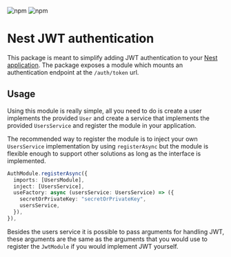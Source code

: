 ![npm](https://img.shields.io/npm/dt/nest-jwt-auth.svg)
![npm](https://img.shields.io/npm/v/nest-jwt-auth.svg)

# Nest JWT authentication

This package is meant to simplify adding JWT authentication to your [Nest application](https://nestjs.com/). The package exposes a module which mounts an authentication endpoint at the `/auth/token` url.

## Usage

Using this module is really simple, all you need to do is create a user implements the provided `User` and create a service that implements the provided `UsersService` and register the module in your application.

The recommended way to register the module is to inject your own `UsersService` implementation by using `registerAsync` but the module is flexible enough to support other solutions as long as the interface is implemented.

```typescript
AuthModule.registerAsync({
  imports: [UsersModule],
  inject: [UsersService],
  useFactory: async (usersService: UsersService) => ({
    secretOrPrivateKey: "secretOrPrivateKey",
    usersService,
  }),
}),
```

Besides the users service it is possible to pass arguments for handling JWT, these arguments are the same as the arguments that you would use to register the `JwtModule` if you would implement JWT yourself.
